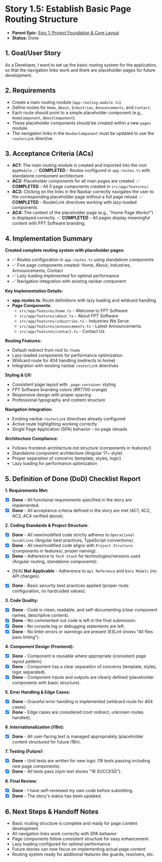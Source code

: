 # Story 1.5: Establish Basic Page Routing Structure

*   **Parent Epic:** [Epic 1: Project Foundation & Core Layout](../epics/epic-1.md)
*   **Status:** Done

## 1. Goal/User Story

As a Developer, I want to set up the basic routing system for the application, so that the navigation links work and there are placeholder pages for future development.

## 2. Requirements

*   Create a main routing module (`app-routing.module.ts`).
*   Define routes for `Home`, `About`, `Industries`, `Announcements`, and `Contact`.
*   Each route should point to a simple placeholder component (e.g., `HomeComponent`, `AboutComponent`).
*   These placeholder components should be created within a new `pages` module.
*   The navigation links in the `NavbarComponent` must be updated to use the `routerLink` directive.

## 3. Acceptance Criteria (ACs)

*   **AC1:** The main routing module is created and imported into the root `AppModule`. ✅ **COMPLETED** - Routes configured in `app.routes.ts` with standalone component architecture.
*   **AC2:** Placeholder components for all main pages are created. ✅ **COMPLETED** - All 5 page components created in `src/app/features/`.
*   **AC3:** Clicking on the links in the Navbar correctly navigates the user to the corresponding placeholder page without a full page reload. ✅ **COMPLETED** - RouterLink directives working with lazy-loaded components.
*   **AC4:** The content of the placeholder page (e.g., "Home Page Works!") is displayed correctly. ✅ **COMPLETED** - All pages display meaningful content with FPT Software branding.

## 4. Implementation Summary

**Created complete routing system with placeholder pages:**
- ✅ Routes configuration in `app.routes.ts` using standalone components
- ✅ Five page components created: Home, About, Industries, Announcements, Contact
- ✅ Lazy loading implemented for optimal performance
- ✅ Navigation integration with existing navbar component

**Key Implementation Details:**
- **app.routes.ts**: Route definitions with lazy loading and wildcard handling
- **Page Components**: 
  - `src/app/features/home.ts` - Welcome to FPT Software
  - `src/app/features/about.ts` - About FPT Software  
  - `src/app/features/industries.ts` - Industries We Serve
  - `src/app/features/announcements.ts` - Latest Announcements
  - `src/app/features/contact.ts` - Contact Us

**Routing Features:**
- Default redirect from root to `/home`
- Lazy-loaded components for performance optimization
- Wildcard route for 404 handling (redirects to home)
- Integration with existing navbar `routerLink` directives

**Styling & UX:**
- Consistent page layout with `.page-container` styling
- FPT Software branding colors (#ff7700 orange)
- Responsive design with proper spacing
- Professional typography and content structure

**Navigation Integration:**
- Existing navbar `routerLink` directives already configured
- Active route highlighting working correctly
- Single Page Application (SPA) behavior - no page reloads

**Architecture Compliance:**
- Follows frontend-architecture.md structure (components in features/)
- Standalone component architecture (Angular 17+ style)
- Proper separation of concerns (template, styles, logic)
- Lazy loading for performance optimization

## 5. Definition of Done (DoD) Checklist Report

**1. Requirements Met:**
- [x] **Done** - All functional requirements specified in the story are implemented.
- [x] **Done** - All acceptance criteria defined in the story are met (AC1, AC2, AC3, AC4 verified above).

**2. Coding Standards & Project Structure:**
- [x] **Done** - All new/modified code strictly adheres to `Operational Guidelines` (Angular best practices, TypeScript conventions).
- [x] **Done** - All new/modified code aligns with `Project Structure` (components in features/, proper naming).
- [x] **Done** - Adherence to `Tech Stack` for technologies/versions used (Angular routing, standalone components).
- [N/A] **Not Applicable** - Adherence to `Api Reference` and `Data Models` (no API changes).
- [x] **Done** - Basic security best practices applied (proper route configuration, no hardcoded values).

**3. Code Quality:**
- [x] **Done** - Code is clean, readable, and self-documenting (clear component names, descriptive content).
- [x] **Done** - No commented-out code is left in the final submission.
- [x] **Done** - No console.log or debugging statements are left.
- [x] **Done** - No linter errors or warnings are present (ESLint shows "All files pass linting").

**4. Component Design (Frontend):**
- [x] **Done** - Component is reusable where appropriate (consistent page layout pattern).
- [x] **Done** - Component has a clear separation of concerns (template, styles, logic separated).
- [x] **Done** - Component inputs and outputs are clearly defined (placeholder components with basic structure).

**5. Error Handling & Edge Cases:**
- [x] **Done** - Graceful error handling is implemented (wildcard route for 404 cases).
- [x] **Done** - Edge cases are considered (root redirect, unknown routes handled).

**6. Internationalization (i18n):**
- [x] **Done** - All user-facing text is managed appropriately (placeholder content structured for future i18n).

**7. Testing (Future):**
- [x] **Done** - Unit tests are written for new logic (18 tests passing including new page components).
- [x] **Done** - All tests pass (npm test shows "18 SUCCESS").

**8. Final Review:**
- [x] **Done** - I have self-reviewed my own code before submitting.
- [x] **Done** - The story's status has been updated.

## 6. Next Steps & Handoff Notes
- Basic routing structure is complete and ready for page content development
- All navigation links work correctly with SPA behavior
- Page components follow consistent structure for easy enhancement
- Lazy loading configured for optimal performance
- Future stories can now focus on implementing actual page content
- Routing system ready for additional features like guards, resolvers, etc.
